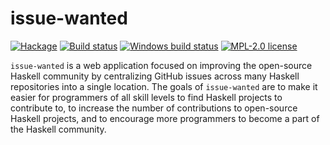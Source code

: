 # issue-wanted

[![Hackage](https://img.shields.io/hackage/v/issue-wanted.svg)](https://hackage.haskell.org/package/issue-wanted)
[![Build status](https://secure.travis-ci.org/kowainik/issue-wanted.svg)](https://travis-ci.org/kowainik/issue-wanted)
[![Windows build status](https://ci.appveyor.com/api/projects/status/github/kowainik/issue-wanted?branch=master&svg=true)](https://ci.appveyor.com/project/kowainik/issue-wanted)
[![MPL-2.0 license](https://img.shields.io/badge/license-MPL--2.0-blue.svg)](https://github.com/kowainik/issue-wanted/blob/master/LICENSE)

`issue-wanted` is a web application focused on improving the open-source Haskell community by centralizing GitHub issues across many Haskell repositories into a single location. The goals of `issue-wanted` are to make it easier for programmers of all skill levels to find Haskell projects to contribute to, to increase the number of contributions to open-source Haskell projects, and to encourage more programmers to become a part of the Haskell community.  

